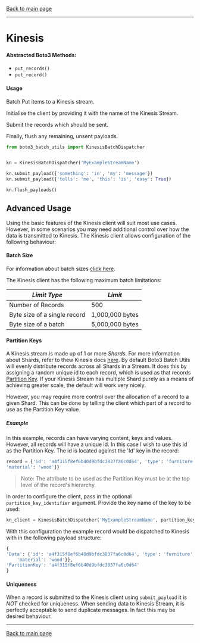 [Back to main page](https://g-farrow.github.io/boto3_batch_utils)

---------------------------

# Kinesis
#### Abstracted Boto3 Methods:
* `put_records()`
* `put_record()`

#### Usage
Batch Put items to a Kinesis stream.

Initialise the client by providing it with the name of the Kinesis Stream.

Submit the records which should be sent.

Finally, flush any remaining, unsent payloads.
```python
from boto3_batch_utils import KinesisBatchDispatcher


kn = KinesisBatchDispatcher('MyExampleStreamName')

kn.submit_payload({'something': 'in', 'my': 'message'})
kn.submit_payload({'tells': 'me', 'this': 'is', 'easy': True})

kn.flush_payloads()
```

## Advanced Usage
Using the basic features of the Kinesis client will suit most use cases. However, in some scenarios you may need 
additional control over how the data is transmitted to Kinesis. The Kinesis client allows configuration of the following
behaviour:

#### Batch Size
For information about batch sizes [click here](https://g-farrow.github.io/boto3_batch_utils/advanced-usage/batches).

The Kinesis client has the following maximum batch limitations:

| *Limit Type*                 | *Limit*         |
|------------------------------|-----------------|
| Number of Records            | 500             |
| Byte size of a single record | 1,000,000 bytes |
| Byte size of a batch         | 5,000,000 bytes |

#### Partition Keys
A Kinesis stream is made up of 1 or more _Shards_. For more information about Shards, refer to thew Kinesis docs 
[here](https://docs.aws.amazon.com/streams/latest/dev/key-concepts.html). By default Boto3 Batch Utils will evenly
distribute records across all Shards in a Stream. It does this by assigning a random unique id to each record, which is 
used as that records [Partition Key](https://docs.aws.amazon.com/streams/latest/dev/key-concepts.html#partition-key).
If your Kinesis Stream has multiple Shard purely as a means of achieving greater scale, the default will work very 
nicely.

However, you may require more control over the allocation of a record to a given Shard. This can be done by telling
the client which part of a record to use as the Partition Key value.

##### Example
In this example, records can have varying content, keys and values. However, all records will have a unique id. In this
case I wish to use this id as the Partition Key. The id is located against the 'Id' key in the record:
```python
record = {'id': 'a4f315f8ef6b40d9bfdc3837fa6c0d64', 'type': 'furniture', 'name': 'table', 'legs': {'count': 4,
'material': 'wood'}}
``` 
> Note: The attribute to be used as the Partition Key must be at the top level of the record's hierarchy.

In order to configure the client, pass in the optional `partition_key_identifier` argument. Provide the key name of the
key to be used:
```python
kn_client = KinesisBatchDispatcher('MyExampleStreamName', partition_key_identifier='id')
```
With this configuration the example record would be dispatched to Kinesis with in the following payload structure:
```python
{
'Data': {'id': 'a4f315f8ef6b40d9bfdc3837fa6c0d64', 'type': 'furniture', 'name': 'table', 'legs': {'count': 4,
    'material': 'wood'}},
'PartitionKey': 'a4f315f8ef6b40d9bfdc3837fa6c0d64'
}
```

#### Uniqueness
When a record is submitted to the Kinesis client using `submit_payload` it is *NOT* checked for uniqueness. When sending
data to Kinesis Stream, it is perfectly acceptable to send duplicate messages. In fact this may be desired behaviour.


---------------------------

[Back to main page](https://g-farrow.github.io/boto3_batch_utils)